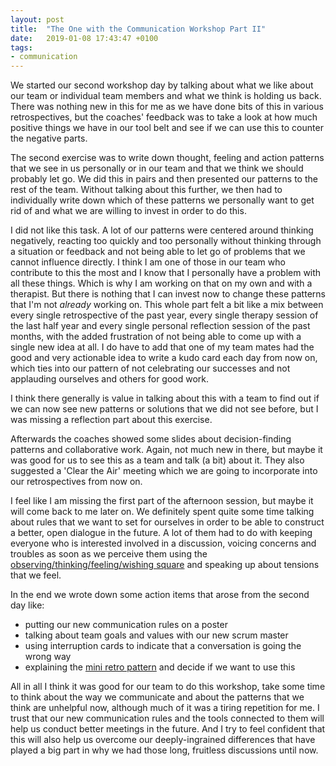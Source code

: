 ```yaml
---
layout: post
title:  "The One with the Communication Workshop Part II"
date:   2019-01-08 17:43:47 +0100
tags: 
- communication
---
```


We started our second workshop day by talking about what we like about our team or individual team members and what we think is holding us back. There was nothing new in this for me as we have done bits of this in various retrospectives, but the coaches' feedback was to take a look at how much positive things we have in our tool belt and see if we can use this to counter the negative parts.

The second exercise was to write down thought, feeling and action patterns that we see in us personally or in our team and that we think we should probably let go. We did this in pairs and then presented our patterns to the rest of the team. Without talking about this further, we then had to individually write down which of these patterns we personally want to get rid of and what we are willing to invest in order to do this.

I did not like this task. A lot of our patterns were centered around thinking negatively, reacting too quickly and too personally without thinking through a situation or feedback and not being able to let go of problems that we cannot influence directly. I think I am one of those in our team who contribute to this the most and I know that I personally have a problem with all these things. Which is why I am working on that on my own and with a therapist. But there is nothing that I can invest now to change these patterns that I'm not *already* working on. This whole part felt a bit like a mix between every single retrospective of the past year, every single therapy session of the last half year and every single personal reflection session of the past months, with the added frustration of not being able to come up with a single new idea at all. I do have to add that one of my team mates had the good and very actionable idea to write a kudo card each day from now on, which ties into our pattern of not celebrating our successes and not applauding ourselves and others for good work.

I think there generally is value in talking about this with a team to find out if we can now see new patterns or solutions that we did not see before, but I was missing a reflection part about this exercise.

Afterwards the coaches showed some slides about decision-finding patterns and collaborative work. Again, not much new in there, but maybe it was good for us to see this as a team and talk (a bit) about it. They also suggested a 'Clear the Air' meeting which we are going to incorporate into our retrospectives from now on.

I feel like I am missing the first part of the afternoon session, but maybe it will come back to me later on. We definitely spent quite some time talking about rules that we want to set for ourselves in order to be able to construct a better, open dialogue in the future. A lot of them had to do with keeping everyone who is interested involved in a discussion, voicing concerns and troubles as soon as we perceive them using the [observing/thinking/feeling/wishing square](../07/communication-workshop.html) and speaking up about tensions that we feel. 

In the end we wrote down some action items that arose from the second day like:
- putting our new communication rules on a poster
- talking about team goals and values with our new scrum master
- using interruption cards to indicate that a conversation is going the wrong way
- explaining the [mini retro pattern](https://ymmv.craftswerk.io/2018/10/ftt-everything-needs-a-retrospective) and decide if we want to use this

All in all I think it was good for our team to do this workshop, take some time to think about the way we communicate and about the patterns that we think are unhelpful now, although much of it was a tiring repetition for me. I trust that our new communication rules and the tools connected to them will help us conduct better meetings in the future. And I try to feel confident that this will also help us overcome our deeply-ingrained differences that have played a big part in why we had those long, fruitless discussions until now.
